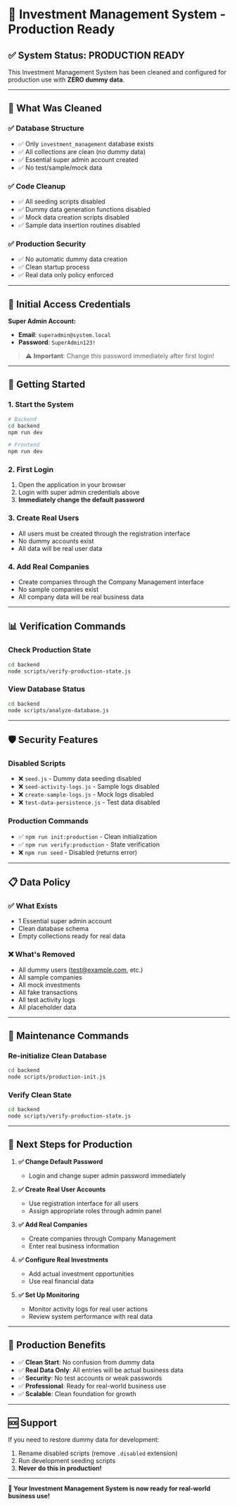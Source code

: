 # 🚀 Investment Management System - Production Ready

## ✅ **System Status: PRODUCTION READY**

This Investment Management System has been cleaned and configured for production use with **ZERO dummy data**.

---

## 🎯 **What Was Cleaned**

### ✅ **Database Structure**
- ✅ Only `investment_management` database exists
- ✅ All collections are clean (no dummy data)
- ✅ Essential super admin account created
- ✅ No test/sample/mock data

### ✅ **Code Cleanup**
- ✅ All seeding scripts disabled
- ✅ Dummy data generation functions disabled
- ✅ Mock data creation scripts disabled
- ✅ Sample data insertion routines disabled

### ✅ **Production Security**
- ✅ No automatic dummy data creation
- ✅ Clean startup process
- ✅ Real data only policy enforced

---

## 🔑 **Initial Access Credentials**

**Super Admin Account:**
- **Email**: `superadmin@system.local`
- **Password**: `SuperAdmin123!`

> ⚠️ **Important**: Change this password immediately after first login!

---

## 🚀 **Getting Started**

### **1. Start the System**
```bash
# Backend
cd backend
npm run dev

# Frontend  
npm run dev
```

### **2. First Login**
1. Open the application in your browser
2. Login with super admin credentials above
3. **Immediately change the default password**

### **3. Create Real Users**
- All users must be created through the registration interface
- No dummy accounts exist
- All data will be real user data

### **4. Add Real Companies**
- Create companies through the Company Management interface
- No sample companies exist
- All company data will be real business data

---

## 📊 **Verification Commands**

### **Check Production State**
```bash
cd backend
node scripts/verify-production-state.js
```

### **View Database Status**
```bash
cd backend
node scripts/analyze-database.js
```

---

## 🛡️ **Security Features**

### **Disabled Scripts**
- ❌ `seed.js` - Dummy data seeding disabled
- ❌ `seed-activity-logs.js` - Sample logs disabled
- ❌ `create-sample-logs.js` - Mock logs disabled
- ❌ `test-data-persistence.js` - Test data disabled

### **Production Commands**
- ✅ `npm run init:production` - Clean initialization
- ✅ `npm run verify:production` - State verification
- ❌ `npm run seed` - Disabled (returns error)

---

## 📋 **Data Policy**

### **✅ What Exists**
- 1 Essential super admin account
- Clean database schema
- Empty collections ready for real data

### **❌ What's Removed**
- All dummy users (test@example.com, etc.)
- All sample companies
- All mock investments
- All fake transactions
- All test activity logs
- All placeholder data

---

## 🔄 **Maintenance Commands**

### **Re-initialize Clean Database**
```bash
cd backend
node scripts/production-init.js
```

### **Verify Clean State**
```bash
cd backend
node scripts/verify-production-state.js
```

---

## 📝 **Next Steps for Production**

1. **✅ Change Default Password**
   - Login and change super admin password immediately

2. **✅ Create Real User Accounts**
   - Use registration interface for all users
   - Assign appropriate roles through admin panel

3. **✅ Add Real Companies**
   - Create companies through Company Management
   - Enter real business information

4. **✅ Configure Real Investments**
   - Add actual investment opportunities
   - Use real financial data

5. **✅ Set Up Monitoring**
   - Monitor activity logs for real user actions
   - Review system performance with real data

---

## 🎉 **Production Benefits**

- ✅ **Clean Start**: No confusion from dummy data
- ✅ **Real Data Only**: All entries will be actual business data
- ✅ **Security**: No test accounts or weak passwords
- ✅ **Professional**: Ready for real-world business use
- ✅ **Scalable**: Clean foundation for growth

---

## 🆘 **Support**

If you need to restore dummy data for development:
1. Rename disabled scripts (remove `.disabled` extension)
2. Run development seeding scripts
3. **Never do this in production!**

---

**🎯 Your Investment Management System is now ready for real-world business use!**
